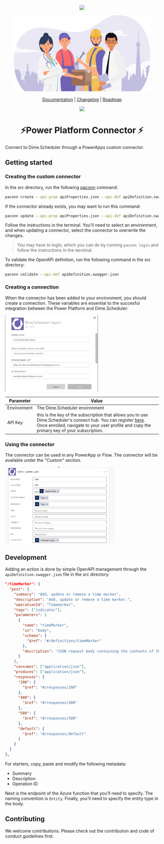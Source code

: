 <div align="center">
<img src="https://cdn.dimescheduler.com/dime-scheduler/Dime.Scheduler-Black.svg" height="100px" />
</div>

<p align="center">
    <img src="assets/connector.svg?raw=true" height=250>
</p>

<p align="center">
  <a href="https://docs.dimescheduler.com">Documentation</a> |
  <a href="https://docs.dimescheduler.com/history">Changelog</a> |
  <a href="https://docs.dimescheduler.com/roadmap">Roadmap</a>
</p>

<div align="center">
<img src="https://img.shields.io/badge/license-MIT-brightgreen?style=flat-square" />
</div>
<h1 align="center">⚡Power Platform Connector ⚡</h1>

Connect to Dime.Scheduler through a PowerApps custom connector.

## Getting started

### Creating the custom connector

In the src directory, run the following [paconn](https://docs.microsoft.com/en-us/connectors/custom-connectors/paconn-cli) command:

```cmd
paconn create --api-prop apiProperties.json --api-def apiDefinition.swagger.json --icon icon.png
```

If the connector already exists, you may want to run this command:

```cmd
paconn update --api-prop apiProperties.json --api-def apiDefinition.swagger.json
```

Follow the instructions in the terminal. You'll need to select an environment, and when updating a connector, select the connector to overwrite the changes.

> You may have to login, which you can do by running `paconn login` and follow the instructions in the terminal.

To validate the OpenAPI definition, run the following command in the src directory:

```cmd
paconn validate --api-def apiDefinition.swagger.json
```

### Creating a connection

When the connector has been added to your environment, you should create a connection. These variables are essential to the succesful integration between the Power Platform and Dime.Scheduler:

<img src="assets/connection.png?raw=true" height="250px">

| Parameter      | Value                                                                                                                                                                                                                                            |
| -------------- | ------------------------------------------------------------------------------------------------------------------------------------------------------------------------------------------------------------------------------------------------ |
| Environment    | The Dime.Scheduler environment                                                                                                                                                                                                                   |
| API Key        | this is the key of the subscription that allows you to use Dime.Scheduler's connect hub. You can register [here](https://connect.dimescheduler.com). Once enrolled, navigate to your user profile and copy the primary key of your subscription. |

### Using the connector

The connector can be used in any PowerApp or Flow. The connector will be available under the "Custom" section.

<img src="assets/flow.png?raw=true" height="250px">

## Development

Adding an action is done by simple OpenAPI management through the `apiDefinition.swagger.json` file in the src directory:

```json
"/timeMarker": {
  "post": {
    "summary": "Add, update or remove a time marker",
    "description": "Add, update or remove a time marker.",
    "operationId": "Timemarker",
    "tags": ["indicator"],
    "parameters": [
      {
        "name": "timeMarker",
        "in": "body",
        "schema": {
          "$ref": "#/definitions/timeMarker"
        },
        "description": "JSON request body containing the contents of the requested entity to be imported."
      }
    ],
    "consumes": ["application/json"],
    "produces": ["application/json"],
    "responses": {
      "200": {
        "$ref": "#/responses/200"
      },
      "400": {
        "$ref": "#/responses/400"
      },
      "500": {
        "$ref": "#/responses/500"
      },
      "default": {
        "$ref": "#/responses/default"
      }
    }
  }
},
```

For starters, copy, paste and modify the following metadata:

- Summary
- Description
- Operation ID

Next is the endpoint of the Azure function that you'll need to specify. The naming convention is `Entity`. Finally, you'll need to specify the entity type in the body.

## Contributing

We welcome contributions. Please check out the contribution and code of conduct guidelines first.
